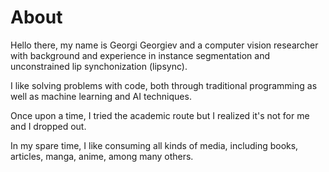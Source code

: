 # About

Hello there, my name is Georgi Georgiev and a computer vision researcher with background and experience in instance segmentation and unconstrained lip synchonization (lipsync). 

I like solving problems with code, both through traditional programming as well as machine learning and AI techniques.

Once upon a time, I tried the academic route but I realized it's not for me and I dropped out.

In my spare time, I like consuming all kinds of media, including books, articles, manga, anime, among many others. 

<!-- I like putting the brain and the brawn together. -->

<!-- I like exploring the intersection of art and technology. -->
